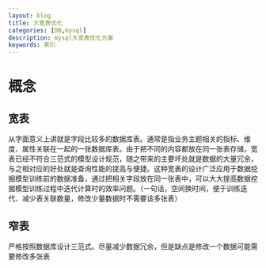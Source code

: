 ```yaml
---
layout: blog
title: 大宽表优化
categories: [DB,mysql]
description: mysql大宽表优化方案
keywords: 索引
---
```


# 概念
## 宽表
从字面意义上讲就是字段比较多的数据库表。通常是指业务主题相关的指标、维度、属性关联在一起的一张数据库表。由于把不同的内容都放在同一张表存储，宽表已经不符合三范式的模型设计规范，随之带来的主要坏处就是数据的大量冗余，与之相对应的好处就是查询性能的提高与便捷。这种宽表的设计广泛应用于数据挖掘模型训练前的数据准备，通过把相关字段放在同一张表中，可以大大提高数据挖掘模型训练过程中迭代计算时的效率问题。（一句话，空间换时间，便于训练迭代、减少表关联数量，修改少量数据时不需要该多张表）

## 窄表 
严格按照数据库设计三范式。尽量减少数据冗余，但是缺点是修改一个数据可能需要修改多张表

